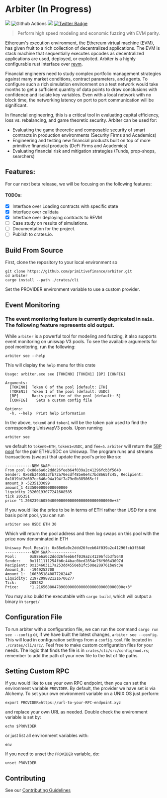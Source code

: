 # Arbiter (In Progress)

![](https://visitor-badge.laobi.icu/badge?page_id=arbiter)
![Github Actions](https://github.com/primitivefinance/arbiter/workflows/Rust/badge.svg)
[![](https://dcbadge.vercel.app/api/server/primitive?style=flat)](https://discord.gg/primitive)
[![Twitter Badge](https://badgen.net/badge/icon/twitter?icon=twitter&label)](https://twitter.com/primitivefi)

> Perform high speed modeling and economic fuzzing with EVM parity.

Ethereum's execution environment, the Ethereum virtual machine (EVM), has given fruit to a rich collection of decentralized applications. The EVM is stack machine that sequentially executes opcodes as decentralized applications are used, deployed, or exploited. Arbiter is a highly configurable rust interface over [revm](https://github.com/bluealloy/revm).

Financial engineers need to study complex portfolio management strategies against many market conditions, contract parameters, and agents. To configure such a rich simulation environment on a test network would take months to get a sufficient quantity of data points to draw conclusions with confidence and isolate key variables. Even with a local network with no block time, the networking latency on port to port communication will be significant.

In financial engineering, this is a critical tool in evaluating capital efficiency, loss vs. rebalancing, and game theoretic security. Arbiter can be used for:

- Evaluating the game theoretic and composable security of smart contracts in production environments (Security Firms and Academics)
- Engineering and testing new financial products built on top of more primitive financial products (DeFi Firms and Academics)
- Evaluating financial risk and mitigation strategies (Funds, prop-shops, searchers)

## Features:

For our next beta release, we will be focusing on the following features:

#### TODOs:

- [x] Interface over Loading contracts with specific state
- [x] Interface over calldata
- [x] Interface over deploying contracts to REVM
- [ ] Case study on results of simulations.
- [ ] Documentation for the project.
- [ ] Publish to crates.io.

## Build From Source

First, clone the repository to your local environment so

```
git clone https://github.com/primitivefinance/arbiter.git
cd arbiter
cargo install --path ./crates/cli
```

Set the PROVIDER environment variable to use a custom provider.

## Event Monitoring

### **The event monitoring feature is currently depricated in `main`. The following feature represents old output.**

While `arbiter` is a powerful tool for modeling and fuzzing, it also supports event monitoring on uniswap V3 pools. To see the available arguments for pool monitoring, run the following:

```
arbiter see --help
```

This will display the `help` menu for this crate

```console
Usage: arbiter.exe see [TOKEN0] [TOKEN1] [BP] [CONFIG]

Arguments:
  [TOKEN0]  Token 0 of the pool [default: ETH]
  [TOKEN1]  Token 1 of the pool [default: USDC]
  [BP]      Basis point fee of the pool [default: 5]
  [CONFIG]    Sets a custom config file

Options:
  -h, --help  Print help information
```

In the above, `token0` and `token1` will be the token pair used to find the corresponding UniswapV3 pools. Upon running

```
arbiter see
```

we default to `token0=ETH`, `token1=USDC`, and `fee=5`. `arbiter` will return the [5BP pool](https://info.uniswap.org/#/pools/0x88e6a0c2ddd26feeb64f039a2c41296fcb3f5640) for the pair ETH/USDC on Uniswap. The program runs and streams transactions (swaps) that update the pool's price like so:

```console
------------NEW SWAP------------
From pool 0x88e6a0c2ddd26feeb64f039a2c41296fcb3f5640
Sender: 0x68b3465833fb72a70ecdf485e0e4c7bd8665fc45, Recipient: 0x1019bf2d607cc646a94a194f7a79e0b385065cff
amount_0 -5235133099
amount_1 4335000000000000000
liquidity 23260193077241608585
tick 205351
price "1.208239460504000000000000000000000000000e+3"
```

If you would like the price to be in terms of ETH rather than USD for a one basis point pool, you can run

```
arbiter see USDC ETH 30
```

Which will return the pool address and then log swaps on this pool with the price now denominated in ETH

```console
Uniswap Pool Result: 0x88e6a0c2ddd26feeb64f039a2c41296fcb3f5640
------------NEW SWAP------------
Pool:      0x88e6a0c2ddd26feeb64f039a2c41296fcb3f5640
Sender:    0x1111111254fb6c44bac0bed2854e76f90643097d
Recipient: 0x134603117a253dd4550eb1fc508e289761be9c3e
Amount_0:  -1949252708
Amount_1:  1603051840877282447
Liquidity: 21972098821216706277
Tick:      205282
Price:     "1.216568804789000000000000000000000000000e+3"
```

You may also build the executable with `cargo build`, which will output a binary in `target/`

## Configuration File

To run arbiter with a configuration file, we can run the command `cargo run see --config` or, if we have built the latest changes, `arbiter see --config`. This will load in configuration settings from a `config.toml` file located in `./crates/cli/src/`. Feel free to make custom configuration files for your needs. The logic that finds the file is in `crates/cli/src/config/mod.rs`; remember to add the path of your new file to the list of file paths.

## Setting Custom RPC

If you would like to use your own RPC endpoint, then you can set the environment variable `PROVIDER`. By default, the provider we have set is via Alchemy. To set your own environment variable on a UNIX OS just perform:

```
export PROVIDER=https://url-to-your-RPC-endpoint.xyz
```

and replace your own URL as needed. Double check the environment variable is set by:

```
echo $PROVIDER
```

or just list all environment variables with:

```
env
```

If you need to unset the `PROVIDER` variable, do:

```
unset PROVIDER
```

## Contributing

See our [Contributing Guidelines](https://github.com/primitivefinance/arbiter/blob/main/.github/CONTRIBUTING.md)
